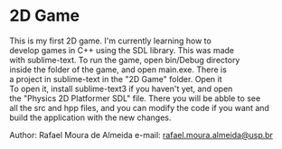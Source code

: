 # 2D Game

                                                                                     
This is my first 2D game. I'm currently learning how to                         
develop games in C++ using the SDL library. This was made                       
with sublime-text. To run the game, open bin/Debug directory                    
inside the folder of the game, and open main.exe. There is                      
a project in sublime-text in the "2D Game" folder. Open it                     
To open it, install sublime-text3 if you haven't yet, and open                  
the "Physics 2D Platformer SDL" file. There you will be abble to see            
all the src and hpp files, and you can modify the code if you want and          
build the application with the new changes.

Author: Rafael Moura de Almeida
e-mail: rafael.moura.almeida@usp.br
